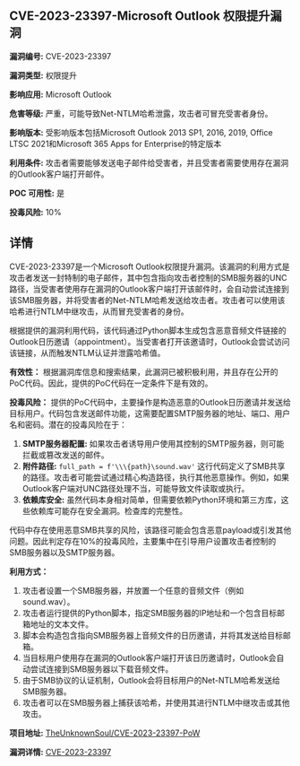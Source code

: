 ## CVE-2023-23397-Microsoft Outlook 权限提升漏洞

**漏洞编号:** CVE-2023-23397

**漏洞类型:** 权限提升

**影响应用:** Microsoft Outlook

**危害等级:** 严重，可能导致Net-NTLM哈希泄露，攻击者可冒充受害者身份。

**影响版本:** 受影响版本包括Microsoft Outlook 2013 SP1, 2016, 2019, Office LTSC 2021和Microsoft 365 Apps for Enterprise的特定版本

**利用条件:** 攻击者需要能够发送电子邮件给受害者，并且受害者需要使用存在漏洞的Outlook客户端打开邮件。

**POC 可用性:** 是

**投毒风险:** 10%

## 详情

CVE-2023-23397是一个Microsoft Outlook权限提升漏洞。该漏洞的利用方式是攻击者发送一封特制的电子邮件，其中包含指向攻击者控制的SMB服务器的UNC路径，当受害者使用存在漏洞的Outlook客户端打开该邮件时，会自动尝试连接到该SMB服务器，并将受害者的Net-NTLM哈希发送给攻击者。攻击者可以使用该哈希进行NTLM中继攻击，从而冒充受害者的身份。

根据提供的漏洞利用代码，该代码通过Python脚本生成包含恶意音频文件链接的Outlook日历邀请（appointment）。当受害者打开该邀请时，Outlook会尝试访问该链接，从而触发NTLM认证并泄露哈希值。

**有效性：**
根据漏洞库信息和搜索结果，此漏洞已被积极利用，并且存在公开的PoC代码。因此，提供的PoC代码在一定条件下是有效的。

**投毒风险：**
提供的PoC代码中，主要操作是构造恶意的Outlook日历邀请并发送给目标用户。代码包含发送邮件功能，这需要配置SMTP服务器的地址、端口、用户名和密码。潜在的投毒风险在于：
1.  **SMTP服务器配置:** 如果攻击者诱导用户使用其控制的SMTP服务器，则可能拦截或篡改发送的邮件。
2.  **附件路径:**  `full_path = f'\\\{path}\sound.wav'` 这行代码定义了SMB共享的路径。攻击者可能尝试通过精心构造路径，执行其他恶意操作。例如，如果Outlook客户端对UNC路径处理不当，可能导致文件读取或执行。
3.  **依赖库安全:**  虽然代码本身相对简单，但需要依赖Python环境和第三方库，这些依赖库可能存在安全漏洞。检查库的完整性。

代码中存在使用恶意SMB共享的风险，该路径可能会包含恶意payload或引发其他问题。因此判定存在10%的投毒风险，主要集中在引导用户设置攻击者控制的SMB服务器以及SMTP服务器。

**利用方式：**
1.  攻击者设置一个SMB服务器，并放置一个任意的音频文件（例如sound.wav）。
2.  攻击者运行提供的Python脚本，指定SMB服务器的IP地址和一个包含目标邮箱地址的文本文件。
3.  脚本会构造包含指向SMB服务器上音频文件的日历邀请，并将其发送给目标邮箱。
4.  当目标用户使用存在漏洞的Outlook客户端打开该日历邀请时，Outlook会自动尝试连接到SMB服务器以下载音频文件。
5.  由于SMB协议的认证机制，Outlook会将目标用户的Net-NTLM哈希发送给SMB服务器。
6.  攻击者可以在SMB服务器上捕获该哈希，并使用其进行NTLM中继攻击或其他攻击。


**项目地址:** [TheUnknownSoul/CVE-2023-23397-PoW](https://github.com/TheUnknownSoul/CVE-2023-23397-PoW)

**漏洞详情:** [CVE-2023-23397](https://nvd.nist.gov/vuln/detail/CVE-2023-23397)